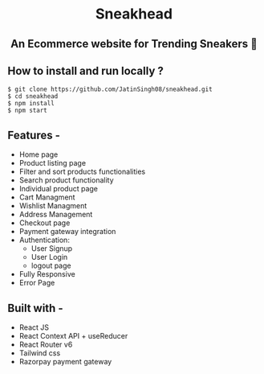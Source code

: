 <div align="center"> 
 
# Sneakhead
## An Ecommerce website for Trending Sneakers 👟
</div>

## **How to install and run locally ?**

```
$ git clone https://github.com/JatinSingh08/sneakhead.git
$ cd sneakhead
$ npm install
$ npm start
```

## **Features -**

- Home page
- Product listing page
- Filter and sort products functionalities
- Search product functionality
- Individual product page
- Cart Managment
- Wishlist Managment
- Address Management
- Checkout page
- Payment gateway integration
- Authentication:
  - User Signup
  - User Login
  - logout page
 - Fully Responsive
 - Error Page

## **Built with -**

- React JS
- React Context API + useReducer
- React Router v6
- Tailwind css
- Razorpay payment gateway


